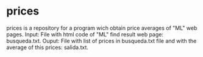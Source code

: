 # prices
prices is a repository for a program wich obtain price averages of "ML" web pages.
Input: File with html code of "ML" find result web page: busqueda.txt.
Ouput: File with list of prices in busqueda.txt file and with the average of this prices: salida.txt.
